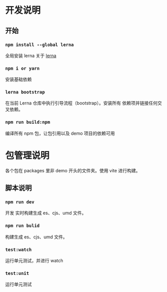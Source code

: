 # 开发说明

## 开始

### `npm install --global lerna`
全局安装 lerna
关于 [lerna](https://github.com/lerna/lerna) 

### `npm i or yarn`
安装基础依赖

### `lerna bootstrap`
在当前 Lerna 仓库中执行引导流程（bootstrap）。安装所有 依赖项并链接任何交叉依赖。

### `npm run build:npm`
编译所有 npm 包，让包引用以及 demo 项目的依赖可用

# 包管理说明
各个包在 packages 里非 demo 开头的文件夹。使用 vite 进行构建。

##  脚本说明

### `npm run dev`
开发 实时构建生成 es、cjs、umd 文件。

### `npm run bulid`
构建生成 es、cjs、umd 文件。

### `test:watch`
运行单元测试，并进行 watch

### `test:unit`
运行单元测试